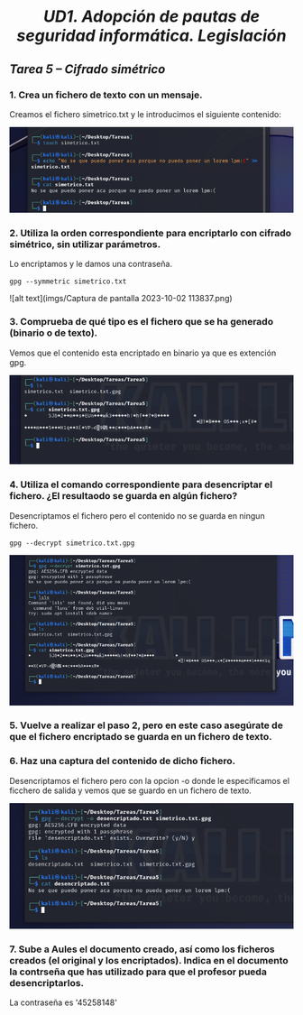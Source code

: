 # *<center>UD1. Adopción de pautas de seguridad informática. Legislación </center>*

## *Tarea 5 – Cifrado simétrico*

### 1. Crea un fichero de texto con un mensaje.

Creamos el fichero simetrico.txt y le introducimos el siguiente contenido:

![alt text](imgs/1.png)

### 2. Utiliza la orden correspondiente para encriptarlo con cifrado simétrico, sin utilizar parámetros.

Lo encriptamos y le damos una contraseña.

    gpg --symmetric simetrico.txt


![alt text](imgs/Captura de pantalla 2023-10-02 113837.png)

### 3. Comprueba de qué tipo es el fichero que se ha generado (binario o de texto).

Vemos  que el contenido esta encriptado en binario ya que es extención gpg.

![alt text](imgs/3.png)

### 4. Utiliza el comando correspondiente para desencriptar el fichero. ¿El resultaodo se guarda en algún fichero?

Desencriptamos el fichero pero el contenido no se guarda en ningun fichero.

    gpg --decrypt simetrico.txt.gpg

![alt text](imgs/4.png)

### 5. Vuelve a realizar el paso 2, pero en este caso asegúrate de que el fichero encriptado se guarda en un fichero de texto.

### 6. Haz una captura del contenido de dicho fichero.

Desencriptamos el fichero pero con la opcion -o donde le especificamos el ficchero de salida y vemos que se guardo en un fichero de texto.

![alt text](imgs/5.png)


### 7. Sube a Aules el documento creado, así como los ficheros creados (el original y los encriptados). Indica en el documento la contrseña que has utilizado para que el profesor pueda desencriptarlos.

La contraseña es '45258148'
